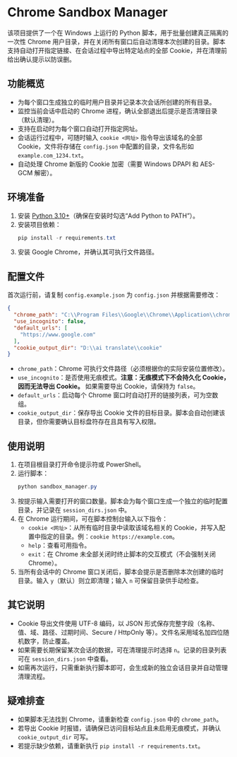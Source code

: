 # Chrome Sandbox Manager

该项目提供了一个在 Windows 上运行的 Python 脚本，用于批量创建真正隔离的一次性 Chrome 用户目录，并在关闭所有窗口后自动清理本次创建的目录。脚本支持自动打开指定链接、在会话过程中导出特定站点的全部 Cookie，并在清理前给出确认提示以防误删。

## 功能概览
- 为每个窗口生成独立的临时用户目录并记录本次会话所创建的所有目录。
- 监控当前会话中启动的 Chrome 进程，确认全部退出后提示是否清理目录（默认清理）。
- 支持在启动时为每个窗口自动打开指定网址。
- 会话运行过程中，可随时输入 `cookie <网址>` 指令导出该域名的全部 Cookie，文件将存储在 `config.json` 中配置的目录，文件名形如 `example.com_1234.txt`。
- 自动处理 Chrome 新版的 Cookie 加密（需要 Windows DPAPI 和 AES-GCM 解密）。

## 环境准备
1. 安装 [Python 3.10+](https://www.python.org/downloads/)（确保在安装时勾选“Add Python to PATH”）。
2. 安装项目依赖：
   ```powershell
   pip install -r requirements.txt
   ```
3. 安装 Google Chrome，并确认其可执行文件路径。

## 配置文件
首次运行前，请复制 `config.example.json` 为 `config.json` 并根据需要修改：

```json
{
  "chrome_path": "C:\\Program Files\\Google\\Chrome\\Application\\chrome.exe",
  "use_incognito": false,
  "default_urls": [
    "https://www.google.com"
  ],
  "cookie_output_dir": "D:\\ai translate\\cookie"
}
```

- `chrome_path`：Chrome 可执行文件路径（必须根据你的实际安装位置修改）。
- `use_incognito`：是否使用无痕模式。**注意：无痕模式下不会持久化 Cookie，因而无法导出 Cookie。** 如果需要导出 Cookie，请保持为 `false`。
- `default_urls`：启动每个 Chrome 窗口时自动打开的链接列表，可为空数组。
- `cookie_output_dir`：保存导出 Cookie 文件的目标目录。脚本会自动创建该目录，但你需要确认目标盘符存在且具有写入权限。

## 使用说明
1. 在项目根目录打开命令提示符或 PowerShell。
2. 运行脚本：
   ```powershell
   python sandbox_manager.py
   ```
3. 按提示输入需要打开的窗口数量。脚本会为每个窗口生成一个独立的临时配置目录，并记录在 `session_dirs.json` 中。
4. 在 Chrome 运行期间，可在脚本控制台输入以下指令：
   - `cookie <网址>`：从所有临时目录中读取该域名相关的 Cookie，并写入配置中指定的目录。例：`cookie https://example.com`。
   - `help`：查看可用指令。
   - `exit`：在 Chrome 未全部关闭时终止脚本的交互模式（不会强制关闭 Chrome）。
5. 当所有会话中的 Chrome 窗口关闭后，脚本会提示是否删除本次创建的临时目录。输入 `y`（默认）则立即清理；输入 `n` 可保留目录供手动检查。

## 其它说明
- Cookie 导出文件使用 UTF-8 编码，以 JSON 形式保存完整字段（名称、值、域、路径、过期时间、Secure / HttpOnly 等）。文件名采用域名加四位随机数字，防止覆盖。
- 如果需要长期保留某次会话的数据，可在清理提示时选择 `n`。记录的目录列表可在 `session_dirs.json` 中查看。
- 如需再次运行，只需重新执行脚本即可，会生成新的独立会话目录并自动管理清理流程。

## 疑难排查
- 如果脚本无法找到 Chrome，请重新检查 `config.json` 中的 `chrome_path`。
- 若导出 Cookie 时报错，请确保已访问目标站点且未启用无痕模式，并确认 `cookie_output_dir` 可写。
- 若提示缺少依赖，请重新执行 `pip install -r requirements.txt`。
